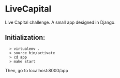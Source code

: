 # LiveCapital
Live Capital challenge. A small app designed in Django.

## Initialization:
```console
  > virtualenv .
  > source bin/activate
  > cd app
  > make start

```
Then, go to localhost:8000/app
